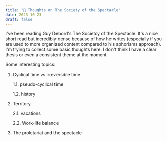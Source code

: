 ```yaml
---
title: "🌱 Thoughts on The Society of the Spectacle"
date: 2023-10-23
draft: false
---
```


I've been reading Guy Debord's The Societcy of the Spectacle. It's a nice short read but incredibly dense because of how he writes (especially if you are used to more organized content compared to his aphorisms approach). I'm trying to collect some basic thoughts here. I don't think I have a clear thesis or even a consistent theme at the moment. 

Some interesting topics:
1. Cyclical time vs irreversible time

    1.1. pseudo-cyclical time

    1.2. history
2. Territory 
    
    2.1. vacations

    2.2. Work-life balance
4. The proletariat and the spectacle 

